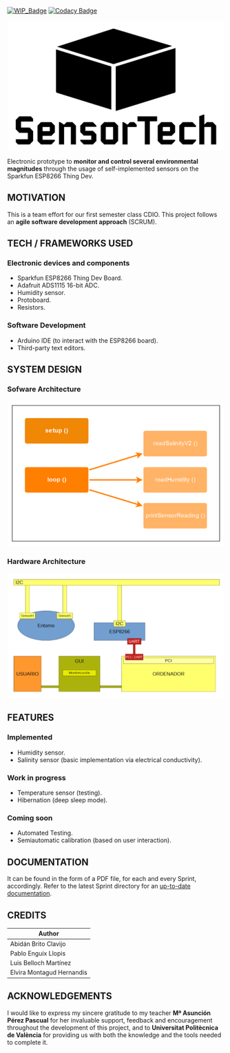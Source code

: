 [![WIP_Badge](https://img.shields.io/badge/status-work_in_progress-orange.svg)](https://img.shields.io/badge/status-Work_In_Progress-orange.svg)
[![Codacy Badge](https://api.codacy.com/project/badge/Grade/4cbd2f2216e94ec8a36303c0920299aa)](https://www.codacy.com/manual/abidanBrito/CDIO_Agriculture_Sensors?utm_source=github.com&amp;utm_medium=referral&amp;utm_content=abidanBrito/CDIO_Agriculture_Sensors&amp;utm_campaign=Badge_Grade)

![Project_Logo](/Sprint2/img/projectLogo_v2.png)

Electronic prototype to **monitor and control several environmental magnitudes** through the usage of self-implemented sensors on the Sparkfun ESP8266 Thing Dev.

## MOTIVATION
This is a team effort for our first semester class CDIO. This project follows an **agile software development approach** (SCRUM).

## TECH / FRAMEWORKS USED
### Electronic devices and components

*   Sparkfun ESP8266 Thing Dev Board.
*   Adafruit ADS1115 16-bit ADC.
*   Humidity sensor.
*   Protoboard.
*   Resistors.

### Software Development 

*   Arduino IDE (to interact with the ESP8266 board). 
*   Third-party text editors.

## SYSTEM DESIGN
### Sofware Architecture
![Software Architecture Diagram](/Sprint1/img/softwareArchitecture.png)

### Hardware Architecture
![Hardware Architecture Diagram](Sprint1/img/hardwareArchitecture.png)

## FEATURES
### Implemented 
*   Humidity sensor.
*   Salinity sensor (basic implementation via electrical conductivity).

### Work in progress
*   Temperature sensor (testing).
*   Hibernation (deep sleep mode).

### Coming soon
*   Automated Testing.
*   Semiautomatic calibration (based on user interaction).

## DOCUMENTATION
It can be found in the form of a PDF file, for each and every Sprint, accordingly. Refer to the latest Sprint directory for an [up-to-date documentation](Sprint1/Sprint1_Documentación.pdf).

## CREDITS
| Author                    |
|---------------------------| 
| Abidán Brito Clavijo      |
| Pablo Enguix Llopis       |
| Luis Belloch Martínez     |
| Elvira Montagud Hernandis |

## ACKNOWLEDGEMENTS
I would like to express my sincere gratitude to my teacher **Mª Asunción Pérez Pascual** for her invaluable support, feedback and encouragement throughout the development of this project, and to **Universitat Politècnica de València** for providing us with both the knowledge and the tools needed to complete it.
